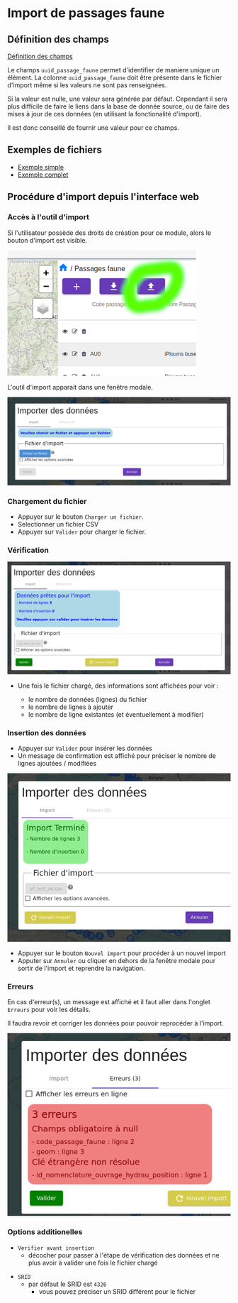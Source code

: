 # Import de passages faune

## Définition des champs

[Définition des champs](./import_description_champs.md)

Le champs `uuid_passage_faune` permet d'identifier de maniere unique un élément.
La colonne `uuid_passage_faune` doit être présente dans le fichier d'import même si les valeurs ne sont pas renseignées.

Si la valeur est nulle, une valeur sera générée par défaut. Cependant il sera plus difficile de faire le liens dans la base de donnée source, ou de faire des mises à jour de ces données (en utilisant la fonctionalité d'import).

Il est donc conseillé de fournir une valeur pour ce champs.
## Exemples de fichiers

- [Exemple simple](/backend/gn_modulator/tests/import_test/pf_simple.csv)
- [Exemple complet](/backend/gn_modulator/tests/import_test/pf_complet.csv)

## Procédure d'import depuis l'interface web

### Accès à l'outil d'import

Si l'utilisateur possède des droits de création pour ce module, alors le bouton d'import est visible.

![Bouton d'import](img/boutton_import.png)

L'outil d'import apparait dans une fenêtre modale.

![Menu d'import](img/menu_import.png)

### Chargement du fichier

- Appuyer sur le bouton `Charger un fichier`.
- Selectionner un fichier CSV
- Appuyer sur `Valider` pour charger le fichier.

### Vérification

![Validation de l'import](img/validation_import.png)

- Une fois le fichier chargé, des informations sont affichées pour voir :

  - le nombre de données (lignes) du fichier
  - le nombre de lignes à ajouter
  - le nombre de ligne existantes (et éventuellement à modifier)

### Insertion des données

- Appuyer sur `Valider` pour insérer les données
- Un message de confirmation est affiché pour préciser le nombre de lignes ajoutées / modifiées

![Validation de l'import](img/fin_import.png)

- Appuyer sur le bouton `Nouvel import` pour procéder à un nouvel import
- Apputer sur `Annuler` ou cliquer en dehors de la fenêtre modale pour sortir de l'import et reprendre la navigation.

### Erreurs

En cas d'erreur(s), un message est affiché et il faut aller dans l'onglet `Erreurs` pour voir les détails.

Il faudra revoir et corriger les données pour pouvoir reprocéder à l'import.

![Validation de l'import](img/erreur_import.png)

### Options additionelles

- `Verifier avant insertion`
  - décocher pour passer à l'étape de vérification des données et ne plus avoir à valider une fois le fichier chargé
<!-- - `Autoriser les mises à jour`
  - par défaut les mises à jour ne sont pas autorisées
  - appuyer sur cette case pour pouvoir mettre à jour des données -->
- `SRID`
  - par défaut le SRID est `4326`
    - vous pouvez préciser un SRID différent pour le fichier

